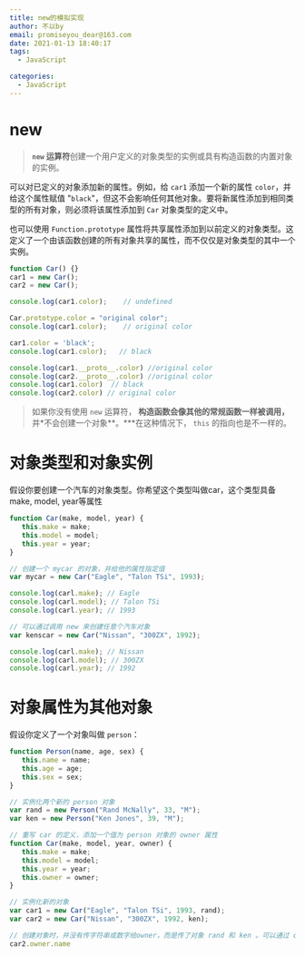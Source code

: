 ```yaml
---
title: new的模拟实现
author: 不以by
email: promiseyou_dear@163.com
date: 2021-01-13 18:40:17
tags: 
  - JavaScript

categories: 
  - JavaScript
---
```


# new

> **`new` 运算符**创建一个用户定义的对象类型的实例或具有构造函数的内置对象的实例。

可以对已定义的对象添加新的属性。例如，给 `car1` 添加一个新的属性 `color`，并给这个属性赋值 "`black`"，但这不会影响任何其他对象。要将新属性添加到相同类型的所有对象，则必须将该属性添加到 `Car` 对象类型的定义中。

也可以使用 `Function.prototype` 属性将共享属性添加到以前定义的对象类型。这定义了一个由该函数创建的所有对象共享的属性，而不仅仅是对象类型的其中一个实例。

```javascript
function Car() {}
car1 = new Car();
car2 = new Car();

console.log(car1.color);    // undefined

Car.prototype.color = "original color";
console.log(car1.color);    // original color

car1.color = 'black';
console.log(car1.color);   // black

console.log(car1.__proto__.color) //original color
console.log(car2.__proto__.color) //original color
console.log(car1.color)  // black
console.log(car2.color) // original color
```

> 如果你没有使用 `new` 运算符， **构造函数会像其他的常规函数一样被调用，** 并*不会创建一个对象**。***在这种情况下， `this` 的指向也是不一样的。

# 对象类型和对象实例

假设你要创建一个汽车的对象类型。你希望这个类型叫做car，这个类型具备make, model, year等属性

```javascript
function Car(make, model, year) {
   this.make = make;
   this.model = model;
   this.year = year;
}

// 创建一个 mycar 的对象，并给他的属性指定值
var mycar = new Car("Eagle", "Talon TSi", 1993);

console.log(carl.make); // Eagle
console.log(carl.model); // Talon TSi
console.log(carl.year); // 1993

// 可以通过调用 new 来创建任意个汽车对象
var kenscar = new Car("Nissan", "300ZX", 1992);

console.log(carl.make); // Nissan
console.log(carl.model); // 300ZX
console.log(carl.year); // 1992
```

# 对象属性为其他对象

假设你定义了一个对象叫做 `person`：

```javascript
function Person(name, age, sex) {
   this.name = name;
   this.age = age;
   this.sex = sex;
}

// 实例化两个新的 person 对象
var rand = new Person("Rand McNally", 33, "M");
var ken = new Person("Ken Jones", 39, "M");

// 重写 car 的定义，添加一个值为 person 对象的 owner 属性
function Car(make, model, year, owner) {
   this.make = make;
   this.model = model;
   this.year = year;
   this.owner = owner;
}

// 实例化新的对象
var car1 = new Car("Eagle", "Talon TSi", 1993, rand);
var car2 = new Car("Nissan", "300ZX", 1992, ken);

// 创建对象时，并没有传字符串或数字给owner，而是传了对象 rand 和 ken 。可以通过 car2.owner.name来获取
car2.owner.name
```